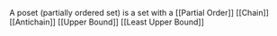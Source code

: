 A poset (partially ordered set) is a set with a [[Partial Order]]
[[Chain]]
[[Antichain]]
[[Upper Bound]]
[[Least Upper Bound]]